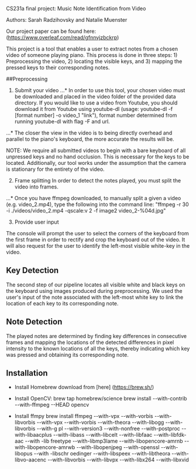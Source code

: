 CS231a final project: Music Note Identification from Video

Authors: Sarah Radzihovsky and Natalie Muenster

Our project paper can be found here: (https://www.overleaf.com/read/gfnnvjzbckrp)

This project is a tool that enables a user to extract notes from a chosen video of someone playing piano. This process is done in three steps: 1) Preprocessing the video, 2) locating the visible keys, and 3) mapping the pressed keys to their corresponding notes.

##Preprocessing

1. Submit your video
...* In order to use this tool, your chosen video must be downloaded and placed in the video folder of the provided data directory. If you would like to use a video from Youtube, you should download it from Youtube using youtube-dl (usage: youtube-dl -f [format number] -o video_1 "link"), format number determined from running youtube-dl with flag -F and url.

...* The closer the view in the video is to being directly overhead and parallel to the piano's keyboard, the more accurate the results will be.

NOTE: We require all submitted videos to begin with a bare keyboard of all unpressed keys and no hand occlusion. This is necessary for the keys to be located. Additionally, our tool works under the assumption that the camera is stationary for the entirety of the video.


2. Frame splitting
In order to detect the notes played, you must split the video into frames.

...* Once you have ffmpeg downloaded, to manually split a given a video (e.g. video_2.mp4), type the following into the command line: "ffmpeg  -r 30 -i ./videos/video_2.mp4 -qscale:v 2 -f image2 video_2-%04d.jpg"

3. Provide user input

The console will prompt the user to select the corners of the keyboard from the first frame in order to rectify and crop the keyboard out of the video. It will also request for the user to identify the left-most visible white-key in the video.

## Key Detection
The second step of our pipeline locates all visible white and black keys on the keyboard using images produced during preprocessing. We used the user's input of the note associated with the left-most white key to link the location of each key to its corresponding note.

## Note Detection
The played notes are determined by finding key differences in consecutive frames and mapping the locations of the detected differences in pixel intensity to the known locations of all the keys, thereby indicating which key was pressed and obtaining its corresponding note.  


## Installation

* Install Homebrew
download from [here] (https://brew.sh/)

* Install OpenCV:
brew tap homebrew/science
brew install --with-contrib --with-ffmpeg --HEAD opencv

* Install ffmpy
brew install ffmpeg --with-vpx --with-vorbis --with-libvorbis --with-vpx --with-vorbis --with-theora --with-libogg --with-libvorbis --with-g        pl --with-version3 --with-nonfree --with-postproc --with-libaacplus --with-libass --with-libcelt --with-libfaac --with-libfdk-aac --with    -lib    freetype --with-libmp3lame --with-libopencore-amrnb --with-libopencore-amrwb --with-libopenjpeg --with-openssl --with-libopus --with    -libschr    oedinger --with-libspeex --with-libtheora --with-libvo-aacenc --with-libvorbis --with-libvpx --with-libx264 --with-libxvid
